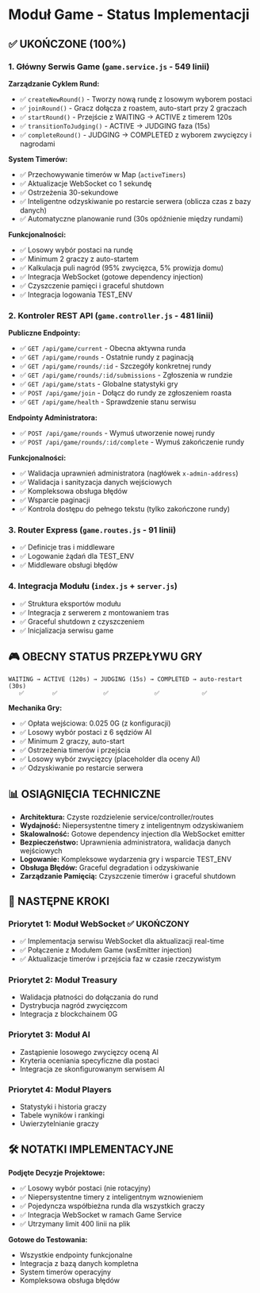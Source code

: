 # Moduł Game - Status Implementacji

## ✅ UKOŃCZONE (100%)

### 1. Główny Serwis Game (`game.service.js` - 549 linii)
**Zarządzanie Cyklem Rund:**
- ✅ `createNewRound()` - Tworzy nową rundę z losowym wyborem postaci
- ✅ `joinRound()` - Gracz dołącza z roastem, auto-start przy 2 graczach
- ✅ `startRound()` - Przejście z WAITING → ACTIVE z timerem 120s
- ✅ `transitionToJudging()` - ACTIVE → JUDGING faza (15s)
- ✅ `completeRound()` - JUDGING → COMPLETED z wyborem zwycięzcy i nagrodami

**System Timerów:**
- ✅ Przechowywanie timerów w Map (`activeTimers`)
- ✅ Aktualizacje WebSocket co 1 sekundę
- ✅ Ostrzeżenia 30-sekundowe
- ✅ Inteligentne odzyskiwanie po restarcie serwera (oblicza czas z bazy danych)
- ✅ Automatyczne planowanie rund (30s opóźnienie między rundami)

**Funkcjonalności:**
- ✅ Losowy wybór postaci na rundę
- ✅ Minimum 2 graczy z auto-startem
- ✅ Kalkulacja puli nagród (95% zwycięzca, 5% prowizja domu)
- ✅ Integracja WebSocket (gotowe dependency injection)
- ✅ Czyszczenie pamięci i graceful shutdown
- ✅ Integracja logowania TEST_ENV

### 2. Kontroler REST API (`game.controller.js` - 481 linii)
**Publiczne Endpointy:**
- ✅ `GET /api/game/current` - Obecna aktywna runda
- ✅ `GET /api/game/rounds` - Ostatnie rundy z paginacją
- ✅ `GET /api/game/rounds/:id` - Szczegóły konkretnej rundy
- ✅ `GET /api/game/rounds/:id/submissions` - Zgłoszenia w rundzie
- ✅ `GET /api/game/stats` - Globalne statystyki gry
- ✅ `POST /api/game/join` - Dołącz do rundy ze zgłoszeniem roasta
- ✅ `GET /api/game/health` - Sprawdzenie stanu serwisu

**Endpointy Administratora:**
- ✅ `POST /api/game/rounds` - Wymuś utworzenie nowej rundy
- ✅ `POST /api/game/rounds/:id/complete` - Wymuś zakończenie rundy

**Funkcjonalności:**
- ✅ Walidacja uprawnień administratora (nagłówek `x-admin-address`)
- ✅ Walidacja i sanityzacja danych wejściowych
- ✅ Kompleksowa obsługa błędów
- ✅ Wsparcie paginacji
- ✅ Kontrola dostępu do pełnego tekstu (tylko zakończone rundy)

### 3. Router Express (`game.routes.js` - 91 linii)
- ✅ Definicje tras i middleware
- ✅ Logowanie żądań dla TEST_ENV
- ✅ Middleware obsługi błędów

### 4. Integracja Modułu (`index.js` + `server.js`)
- ✅ Struktura eksportów modułu
- ✅ Integracja z serwerem z montowaniem tras
- ✅ Graceful shutdown z czyszczeniem
- ✅ Inicjalizacja serwisu game

## 🎮 OBECNY STATUS PRZEPŁYWU GRY

```
WAITING → ACTIVE (120s) → JUDGING (15s) → COMPLETED → auto-restart (30s)
   ✅        ✅             ✅             ✅            ✅
```

**Mechanika Gry:**
- ✅ Opłata wejściowa: 0.025 0G (z konfiguracji)
- ✅ Losowy wybór postaci z 6 sędziów AI
- ✅ Minimum 2 graczy, auto-start
- ✅ Ostrzeżenia timerów i przejścia
- ✅ Losowy wybór zwycięzcy (placeholder dla oceny AI)
- ✅ Odzyskiwanie po restarcie serwera

## 📊 OSIĄGNIĘCIA TECHNICZNE

- **Architektura:** Czyste rozdzielenie service/controller/routes
- **Wydajność:** Niepersystentne timery z inteligentnym odzyskiwaniem
- **Skalowalność:** Gotowe dependency injection dla WebSocket emitter
- **Bezpieczeństwo:** Uprawnienia administratora, walidacja danych wejściowych
- **Logowanie:** Kompleksowe wydarzenia gry i wsparcie TEST_ENV
- **Obsługa Błędów:** Graceful degradation i odzyskiwanie
- **Zarządzanie Pamięcią:** Czyszczenie timerów i graceful shutdown

## 🔄 NASTĘPNE KROKI

### Priorytet 1: Moduł WebSocket ✅ UKOŃCZONY
- ✅ Implementacja serwisu WebSocket dla aktualizacji real-time
- ✅ Połączenie z Modułem Game (wsEmitter injection)
- ✅ Aktualizacje timerów i przejścia faz w czasie rzeczywistym

### Priorytet 2: Moduł Treasury  
- Walidacja płatności do dołączania do rund
- Dystrybucja nagród zwycięzcom
- Integracja z blockchainem 0G

### Priorytet 3: Moduł AI
- Zastąpienie losowego zwycięzcy oceną AI
- Kryteria oceniania specyficzne dla postaci
- Integracja ze skonfigurowanym serwisem AI

### Priorytet 4: Moduł Players
- Statystyki i historia graczy
- Tabele wyników i rankingi
- Uwierzytelnianie graczy

## 🛠️ NOTATKI IMPLEMENTACYJNE

**Podjęte Decyzje Projektowe:**
- ✅ Losowy wybór postaci (nie rotacyjny)
- ✅ Niepersystentne timery z inteligentnym wznowieniem
- ✅ Pojedyncza współbieżna runda dla wszystkich graczy
- ✅ Integracja WebSocket w ramach Game Service
- ✅ Utrzymany limit 400 linii na plik

**Gotowe do Testowania:**
- Wszystkie endpointy funkcjonalne
- Integracja z bazą danych kompletna
- System timerów operacyjny
- Kompleksowa obsługa błędów
